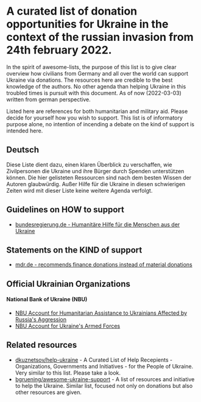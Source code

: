 # A curated list of donation opportunities for Ukraine in the context of the russian invasion from 24th february 2022.
In the spirit of awesome-lists, the purpose of this list is to give clear overview how civilians from Germany and all over the world can support Ukraine via donations. The resources here are credible to the best knowledge of the authors. No other agenda than helping Ukraine in this troubled times is pursuit with this document. As of now (2022-03-03) written from german perspective.

Listed here are references for both humanitarian and military aid. Please decide for yourself how you wish to support. This list is of informatory purpose alone, no intention of incending a debate on the kind of support is intended here.

## Deutsch
Diese Liste dient dazu, einen klaren Überblick zu verschaffen, wie Zivilpersonen die Ukraine und ihre Bürger durch Spenden unterstützen können. Die hier gelisteten Ressourcen sind nach dem besten Wissen der Autoren glaubwürdig. Außer Hilfe für die Ukraine in diesen schwierigen Zeiten wird mit dieser Liste keine weitere Agenda verfolgt.

## Guidelines on HOW to support
* [bundesregierung.de - Humanitäre Hilfe für die Menschen aus der Ukraine](https://www.bundesregierung.de/breg-de/suche/ukraine-humanitaere-hilfe-2008006)

## Statements on the KIND of support
* [mdr.de - recommends finance donations instead of material donations](https://www.mdr.de/nachrichten/deutschland/gesellschaft/ukraine-geldspenden-sachspenden-hilfsorganisationen-100.html)

## Official Ukrainian Organizations
#### National Bank of Ukraine (NBU)
* [NBU Account for Humanitarian Assistance to Ukrainians Affected by Russia's Aggression](https://bank.gov.ua/en/news/all/natsionalniy-bank-vidkriv-rahunok-dlya-gumanitarnoyi-dopomogi-ukrayintsyam-postrajdalim-vid-rosiyskoyi-agresiyi)
* [NBU Account for Ukraine's Armed Forces](https://bank.gov.ua/en/news/all/natsionalniy-bank-vidkriv-spetsrahunok-dlya-zboru-koshtiv-na-potrebi-armiyi)

## Related resources
* [dkuznetsov/help-ukraine](https://github.com/dkuznetsov/help-ukraine) - A Curated List of Help Recepients - Organizations, Governments and Initiatives - for the People of Ukraine. Very similar to this list. Please take a look.
* [bgruening/awesome-ukraine-support](https://github.com/bgruening/awesome-ukraine-support) - A list of resources and initiative to help the Ukraine. Similar list, focused not only on donations but also other resources are given.
